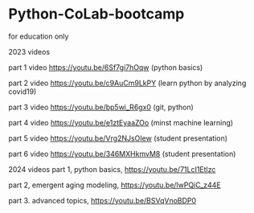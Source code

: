 # Python-CoLab-bootcamp
for education only

2023 videos
 
part 1 video https://youtu.be/6Sf7gi7hOqw (python basics)

part 2 video https://youtu.be/c9AuCm9LkPY (learn python by analyzing covid19)

part 3 video https://youtu.be/bp5wi_R6gx0 (git, python)

part 4 video https://youtu.be/e1ztEyaaZOo (minst machine learning)

part 5 video https://youtu.be/Vrg2NJsOIew (student presentation)

part 6 video https://youtu.be/346MXHkmvM8 (student presentation)
 
2024 videos
part 1, python basics, https://youtu.be/71LcI1Etlzc

part 2, emergent aging modeling, https://youtu.be/lwPQiC_z44E

part 3. advanced topics, https://youtu.be/BSVqVnoBDP0


